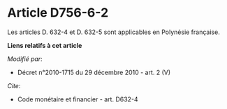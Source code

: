 # Article D756-6-2

Les articles D. 632-4 et D. 632-5 sont applicables en Polynésie française.

**Liens relatifs à cet article**

_Modifié par_:

  - Décret n°2010-1715 du 29 décembre 2010 - art. 2 (V)

_Cite_:

  - Code monétaire et financier - art. D632-4
